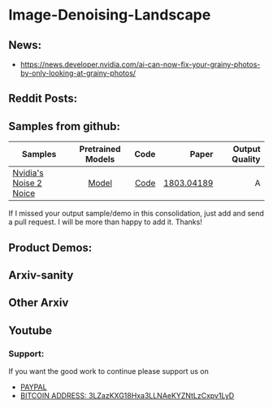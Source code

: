 # Image-Denoising-Landscape

## News:
- https://news.developer.nvidia.com/ai-can-now-fix-your-grainy-photos-by-only-looking-at-grainy-photos/

## Reddit Posts:


## Samples from github:

| Samples       | Pretrained Models           | Code  | Paper  | Output Quality
| ------------- |:---------------------------:| -----:| ------:|------:|
| [Nvidia's Noise 2 Noice](https://www.youtube.com/watch?v=P0fMwA3X5KI)| [Model]() | [Code](https://github.com/NVlabs/noise2noise) | [1803.04189](https://arxiv.org/abs/1803.04189) | A |


If I missed your output sample/demo in this consolidation, just add and send a pull request. I will be more than happy to add it. Thanks!

## Product Demos:

## Arxiv-sanity

## Other Arxiv


## Youtube


### Support:

If you want the good work to continue please support us on

* [PAYPAL](https://www.paypal.me/ishandutta2007)
* [BITCOIN ADDRESS: 3LZazKXG18Hxa3LLNAeKYZNtLzCxpv1LyD](https://www.coinbase.com/join/5a8e4a045b02c403bc3a9c0c)

